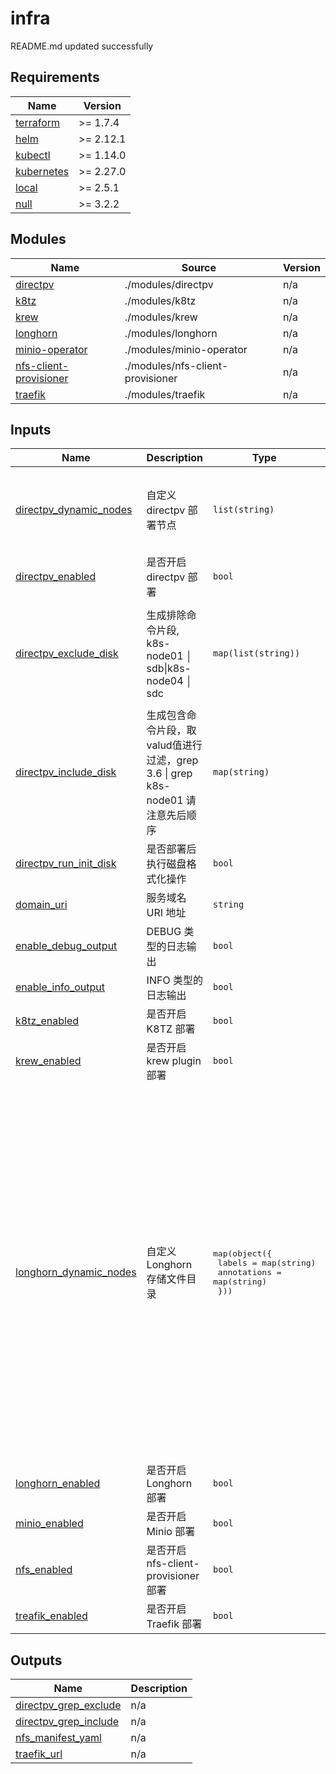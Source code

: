 # infra

<!-- BEGINNING OF PRE-COMMIT-TERRAFORM DOCS HOOK -->
README.md updated successfully
<!-- END OF PRE-COMMIT-TERRAFORM DOCS HOOK -->

<!-- BEGIN_TF_DOCS -->


## Requirements

| Name | Version |
|------|---------|
| <a name="requirement_terraform"></a> [terraform](#requirement\_terraform) | >= 1.7.4 |
| <a name="requirement_helm"></a> [helm](#requirement\_helm) | >= 2.12.1 |
| <a name="requirement_kubectl"></a> [kubectl](#requirement\_kubectl) | >= 1.14.0 |
| <a name="requirement_kubernetes"></a> [kubernetes](#requirement\_kubernetes) | >= 2.27.0 |
| <a name="requirement_local"></a> [local](#requirement\_local) | >= 2.5.1 |
| <a name="requirement_null"></a> [null](#requirement\_null) | >= 3.2.2 |

## Modules

| Name | Source | Version |
|------|--------|---------|
| <a name="module_directpv"></a> [directpv](#module\_directpv) | ./modules/directpv | n/a |
| <a name="module_k8tz"></a> [k8tz](#module\_k8tz) | ./modules/k8tz | n/a |
| <a name="module_krew"></a> [krew](#module\_krew) | ./modules/krew | n/a |
| <a name="module_longhorn"></a> [longhorn](#module\_longhorn) | ./modules/longhorn | n/a |
| <a name="module_minio-operator"></a> [minio-operator](#module\_minio-operator) | ./modules/minio-operator | n/a |
| <a name="module_nfs-client-provisioner"></a> [nfs-client-provisioner](#module\_nfs-client-provisioner) | ./modules/nfs-client-provisioner | n/a |
| <a name="module_traefik"></a> [traefik](#module\_traefik) | ./modules/traefik | n/a |

## Inputs

| Name | Description | Type | Default | Required |
|------|-------------|------|---------|:--------:|
| <a name="input_directpv_dynamic_nodes"></a> [directpv\_dynamic\_nodes](#input\_directpv\_dynamic\_nodes) | 自定义 directpv 部署节点 | `list(string)` | <pre>[<br>  "k8s-node01",<br>  "k8s-node02",<br>  "k8s-node03",<br>  "k8s-node04"<br>]</pre> | no |
| <a name="input_directpv_enabled"></a> [directpv\_enabled](#input\_directpv\_enabled) | 是否开启 directpv 部署 | `bool` | `true` | no |
| <a name="input_directpv_exclude_disk"></a> [directpv\_exclude\_disk](#input\_directpv\_exclude\_disk) | 生成排除命令片段, k8s-node01 │ sdb\|k8s-node04 │ sdc | `map(list(string))` | <pre>{<br>  "k8s-node01": [<br>    "sdb"<br>  ],<br>  "k8s-node03": [<br>    "sdc"<br>  ]<br>}</pre> | no |
| <a name="input_directpv_include_disk"></a> [directpv\_include\_disk](#input\_directpv\_include\_disk) | 生成包含命令片段，取valud值进行过滤，grep 3.6 \| grep k8s-node01 请注意先后顺序 | `map(string)` | <pre>{<br>  "size": 3.6<br>}</pre> | no |
| <a name="input_directpv_run_init_disk"></a> [directpv\_run\_init\_disk](#input\_directpv\_run\_init\_disk) | 是否部署后执行磁盘格式化操作 | `bool` | `false` | no |
| <a name="input_domain_uri"></a> [domain\_uri](#input\_domain\_uri) | 服务域名 URI 地址 | `string` | `"cdc.com"` | no |
| <a name="input_enable_debug_output"></a> [enable\_debug\_output](#input\_enable\_debug\_output) | DEBUG 类型的日志输出 | `bool` | `false` | no |
| <a name="input_enable_info_output"></a> [enable\_info\_output](#input\_enable\_info\_output) | INFO 类型的日志输出 | `bool` | `false` | no |
| <a name="input_k8tz_enabled"></a> [k8tz\_enabled](#input\_k8tz\_enabled) | 是否开启 K8TZ 部署 | `bool` | `false` | no |
| <a name="input_krew_enabled"></a> [krew\_enabled](#input\_krew\_enabled) | 是否开启 krew plugin 部署 | `bool` | `true` | no |
| <a name="input_longhorn_dynamic_nodes"></a> [longhorn\_dynamic\_nodes](#input\_longhorn\_dynamic\_nodes) | 自定义 Longhorn 存储文件目录 | <pre>map(object({<br>    labels      = map(string)<br>    annotations = map(string)<br>  }))</pre> | <pre>{<br>  "k8s-node01": {<br>    "annotations": {<br>      "node.longhorn.io/default-disks-config": "[{\"path\":\"/data/longhorn\",\"allowScheduling\":true}]"<br>    },<br>    "labels": {<br>      "node.longhorn.io/create-default-disk": "config"<br>    }<br>  },<br>  "k8s-node02": {<br>    "annotations": {<br>      "node.longhorn.io/default-disks-config": "[{\"path\":\"/data/longhorn\",\"allowScheduling\":true}]"<br>    },<br>    "labels": {<br>      "node.longhorn.io/create-default-disk": "config"<br>    }<br>  },<br>  "k8s-node03": {<br>    "annotations": {<br>      "node.longhorn.io/default-disks-config": "[{\"path\":\"/data/longhorn\",\"allowScheduling\":true}]"<br>    },<br>    "labels": {<br>      "node.longhorn.io/create-default-disk": "config"<br>    }<br>  }<br>}</pre> | no |
| <a name="input_longhorn_enabled"></a> [longhorn\_enabled](#input\_longhorn\_enabled) | 是否开启 Longhorn 部署 | `bool` | `true` | no |
| <a name="input_minio_enabled"></a> [minio\_enabled](#input\_minio\_enabled) | 是否开启 Minio 部署 | `bool` | `true` | no |
| <a name="input_nfs_enabled"></a> [nfs\_enabled](#input\_nfs\_enabled) | 是否开启 nfs-client-provisioner 部署 | `bool` | `false` | no |
| <a name="input_treafik_enabled"></a> [treafik\_enabled](#input\_treafik\_enabled) | 是否开启 Traefik 部署 | `bool` | `true` | no |
## Outputs

| Name | Description |
|------|-------------|
| <a name="output_directpv_grep_exclude"></a> [directpv\_grep\_exclude](#output\_directpv\_grep\_exclude) | n/a |
| <a name="output_directpv_grep_include"></a> [directpv\_grep\_include](#output\_directpv\_grep\_include) | n/a |
| <a name="output_nfs_manifest_yaml"></a> [nfs\_manifest\_yaml](#output\_nfs\_manifest\_yaml) | n/a |
| <a name="output_traefik_url"></a> [traefik\_url](#output\_traefik\_url) | n/a |
<!-- END_TF_DOCS -->

